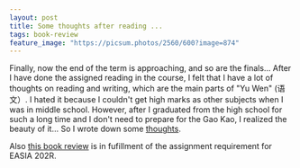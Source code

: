 ```yaml
---
layout: post
title: Some thoughts after reading ...
tags: book-review
feature_image: "https://picsum.photos/2560/600?image=874"
---
```


Finally, now the end of the term is approaching, and so are the finals... After I have done the assigned reading in the course, I felt that I have a lot of thoughts on reading and writing, which are the main parts of "Yu Wen" (语文）. I hated it because I couldn't get high marks as other subjects when I was in middle school. However, after I graduated from the high school for such a long time and I don't need to prepare for the Gao Kao, I realized the beauty of it... So I wrote down some [thoughts](/pdfs/du_yu_hua_you_gan.pdf).


Also [this book review](/pdfs/China_in_ten_words.pdf) is in fufillment of the assignment requirement for EASIA 202R.
